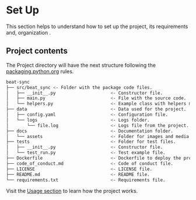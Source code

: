 # Set Up

This section helps to understand how to set up the project, its requirements and, organization .


## Project contents

The Project directory will have the next structure following the [packaging.python.org](https://packaging.python.org/en/latest/tutorials/packaging-projects/?highlight=src#a-simple-project) rules.

``` bash title="Contents"
beat-sync
├── src/beat_sync <- Folder with the package code files.
│   ├── __init__.py                     <- Constructor file.
│   ├── main.py                         <- File with the source code.
│   └── helpers.py                      <- Example class with helpers methods.
├── data                                <- Data used for the project.
│   ├── config.yaml                     <- Configuration file.
│   └── logs                            <- Logs folder.
│       └── file.log                    <- Logs file from the project.
├── docs                                <- Documentation folder.
│   └── assets                          <- Folder for images and media.
├── tests                               <- Folder for test files.
│   ├── __init__.py                     <- Constructor file.
│   └── test_run.py                     <- Test example file.
├── Dockerfile                          <- Dockerfile to deploy the project.
├── code_of_conduct.md                  <- Code of conduct file.
├── LICENSE                             <- LICENSE file.
├── README.md                           <- README file.
└── requirements.txt                    <- Requirements file.
```

Visit the [Usage section](/user-guide/usage/) to learn how the project works.